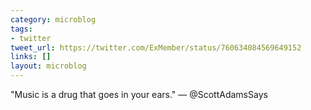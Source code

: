 ```yaml
---
category: microblog
tags:
- twitter
tweet_url: https://twitter.com/ExMember/status/760634084569649152
links: []
layout: microblog
---
```

"Music is a drug that goes in your ears." — @ScottAdamsSays
